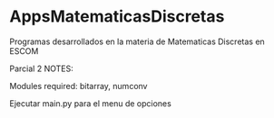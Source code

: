 # AppsMatematicasDiscretas
Programas desarrollados en la materia de Matematicas Discretas en ESCOM

Parcial 2 NOTES:

  Modules required: bitarray, numconv

  Ejecutar main.py para el menu de opciones 
